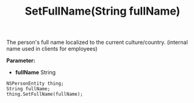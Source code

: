 ﻿---
uid: crmscript_ref_NSPersonEntity_SetFullName
title: SetFullName(String fullName)
intellisense: NSPersonEntity.SetFullName
keywords: NSPersonEntity, GetFullName
so.topic: reference
---

The person's full name localized to the current culture/country.  (internal name used in clients for employees)

**Parameter:** 
 - **fullName** String

```crmscript
NSPersonEntity thing;
String fullName;
thing.SetFullName(fullName);
```

